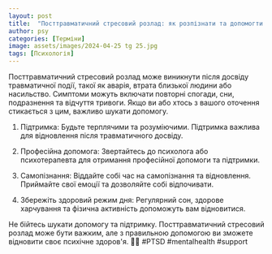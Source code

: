 ```yaml
---
layout: post
title:  "Посттравматичний стресовий розлад: як розпізнати та допомогти собі чи іншим."
author: psy
categories: [Терміни]
image: assets/images/2024-04-25 tg 25.jpg
tags: [Психологія]
---
```


Посттравматичний стресовий розлад може виникнути після досвіду травматичної події, такої як аварія, втрата близької людини або насильство. Симптоми можуть включати повторні спогади, сни, подразнення та відчуття тривоги. Якщо ви або хтось з вашого оточення стикається з цим, важливо шукати допомогу.

1. Підтримка: Будьте терплячими та розуміючими. Підтримка важлива для відновлення після травматичного досвіду.

2. Професійна допомога: Звертайтесь до психолога або психотерапевта для отримання професійної допомоги та підтримки.

3. Самопізнання: Віддайте собі час на самопізнання та відновлення. Приймайте свої емоції та дозволяйте собі відпочивати.

4. Збережіть здоровий режим дня: Регулярний сон, здорове харчування та фізична активність допоможуть вам відновитися.

Не бійтесь шукати допомогу та підтримку. Посттравматичний стресовий розлад може бути важким, але з правильною допомогою ви зможете відновити своє психічне здоров'я. 🌿🧠 #PTSD #mentalhealth #support   

